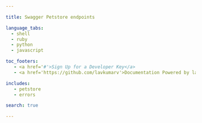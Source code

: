 ```yaml
--- 

title: Swagger Petstore endpoints

language_tabs:
  - shell
  - ruby
  - python
  - javascript

toc_footers: 
   - <a href='#'>Sign Up for a Developer Key</a> 
   - <a href='https://github.com/lavkumarv'>Documentation Powered by lav</a> 

includes: 
   - petstore
   - errors 

search: true 

--- 
```


